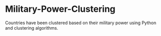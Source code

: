 # Military-Power-Clustering
 Countries have been clustered based on their military power using Python and clustering algorithms.
